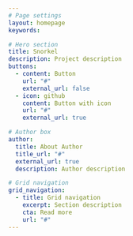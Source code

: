 ```yaml
---
# Page settings
layout: homepage
keywords:

# Hero section
title: Snorkel
description: Project description
buttons:
  - content: Button
    url: "#"
    external_url: false
  - icon: github
    content: Button with icon
    url: "#"
    external_url: true

# Author box
author:
  title: About Author
  title_url: "#"
  external_url: true
  description: Author description

# Grid navigation
grid_navigation:
  - title: Grid navigation
    excerpt: Section description
    cta: Read more
    url: "#"
---
```

